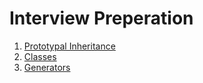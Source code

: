 # Interview Preperation

1. [Prototypal Inheritance](/javascript/01-Prototypal-Inheritance/01-Prototypal-Inheritance.md)
2. [Classes](/javascript/02-Classes/02-Classes.md)
3. [Generators](/javascript//03-Generators/03-Generators.md)
